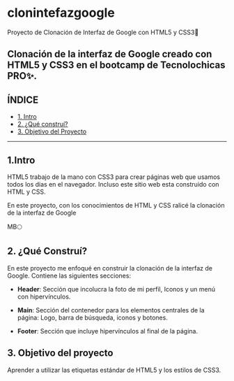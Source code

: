 # clonintefazgoogle
Proyecto de Clonación de Interfaz de Google con HTML5 y CSS3🦋

## Clonación de la interfaz de Google creado con HTML5 y CSS3 en el bootcamp de Tecnolochicas PRO✨. 

## ÍNDICE

* [1. Intro](https://github.com/EnediB/clonintefazgoogle/blob/main/README.md#1intro)
* [2. ¿Qué construí?](https://github.com/EnediB/clonintefazgoogle/blob/main/README.md#2-qu%C3%A9-constru%C3%AD)
* [3. Objetivo del Proyecto](#)


****

## 1.Intro

HTML5 trabajo de la mano con CSS3 para crear páginas web que usamos todos los dias en el navegador. Incluso este sitio web esta construido con HTML y CSS.

En este proyecto, con los conocimientos de HTML y CSS ralicé la clonación de la interfaz de Google

MB🌕

## 2. ¿Qué Construí?

En este proyecto me enfoqué en construir la clonación de la interfaz de Google.
Contiene las siguientes secciones:

* **Header**: Sección que incolucra la foto de mi perfil, Iconos y un menú con hipervínculos. 

* **Main**: Sección del contenedor para los elementos centrales de la página: Logo,  barra de búsqueda, iconos y botones.

* **Footer**: Sección que incluye hipervínculos al final de la página.

## 3. Objetivo del proyecto
Aprender a utilizar las etiquetas estándar de HTML5 y los estilos de CSS3.
